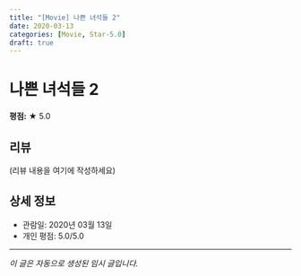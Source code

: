 ```yaml
---
title: "[Movie] 나쁜 녀석들 2"
date: 2020-03-13
categories: [Movie, Star-5.0]
draft: true
---
```


# 나쁜 녀석들 2

**평점:** ★ 5.0

## 리뷰

(리뷰 내용을 여기에 작성하세요)

## 상세 정보

- 관람일: 2020년 03월 13일
- 개인 평점: 5.0/5.0

---

*이 글은 자동으로 생성된 임시 글입니다.*
